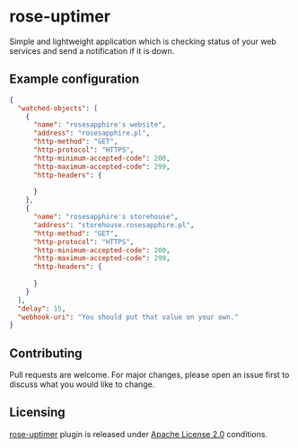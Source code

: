 # rose-uptimer
Simple and lightweight application which is checking status of your web services and send a notification if it is down.

## Example configuration
```json
{
  "watched-objects": [
    {
      "name": "rosesapphire's website",
      "address": "rosesapphire.pl",
      "http-method": "GET",
      "http-protocol": "HTTPS",
      "http-minimum-accepted-code": 200,
      "http-maximum-accepted-code": 299,
      "http-headers": {
        
      }
    },
    {
      "name": "rosesapphire's storehouse",
      "address": "storehouse.rosesapphire.pl",
      "http-method": "GET",
      "http-protocol": "HTTPS",
      "http-minimum-accepted-code": 200,
      "http-maximum-accepted-code": 299,
      "http-headers": {
        
      }
    }
  ],
  "delay": 15,
  "webhook-uri": "You should put that value on your own."
}
```

## Contributing
Pull requests are welcome. For major changes, please open an issue first to discuss what you would like to change.

## Licensing
[rose-uptimer](https://github.com/RoseSapphire/rose-uptimer) plugin is released under [Apache License 2.0](./LICENSE) conditions.
